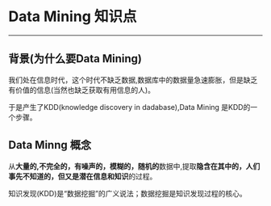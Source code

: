 # Data Mining 知识点
***
## 背景(为什么要Data Mining)
我们处在信息时代，这个时代不缺乏数据,数据库中的数据量急速膨胀，但是缺乏有价值的信息(当然也缺乏获取有用信息的人)。

于是产生了KDD(knowledge discovery in dadabase),Data Mining 是KDD的一个步骤。
## Data Minng 概念
从**大量的,不完全的，有噪声的，模糊的，随机的**数据中,提取**隐含在其中的，人们事先不知道的，但又是潜在信息和知识**的过程。

知识发现(KDD)是“数据挖掘”的广义说法；数据挖掘是知识发现过程的核心。
